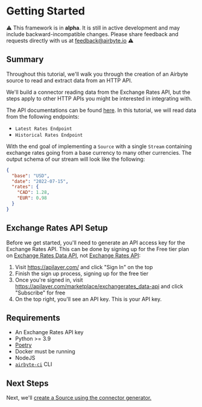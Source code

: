 # Getting Started

:warning: This framework is in **alpha**. It is still in active development and may include backward-incompatible changes. Please share feedback and requests directly with us at feedback@airbyte.io :warning:

## Summary

Throughout this tutorial, we'll walk you through the creation of an Airbyte source to read and extract data from an HTTP API.

We'll build a connector reading data from the Exchange Rates API, but the steps apply to other HTTP APIs you might be interested in integrating with.

The API documentations can be found [here](https://apilayer.com/marketplace/exchangerates_data-api).
In this tutorial, we will read data from the following endpoints:

- `Latest Rates Endpoint`
- `Historical Rates Endpoint`

With the end goal of implementing a `Source` with a single `Stream` containing exchange rates going from a base currency to many other currencies.
The output schema of our stream will look like the following:

```json
{
  "base": "USD",
  "date": "2022-07-15",
  "rates": {
    "CAD": 1.28,
    "EUR": 0.98
  }
}
```

## Exchange Rates API Setup

Before we get started, you'll need to generate an API access key for the Exchange Rates API.
This can be done by signing up for the Free tier plan on [Exchange Rates Data API](https://apilayer.com/marketplace/exchangerates_data-api), not [Exchange Rates API](https://exchangeratesapi.io/):

1. Visit https://apilayer.com/ and click "Sign In" on the top
2. Finish the sign up process, signing up for the free tier
3. Once you're signed in, visit https://apilayer.com/marketplace/exchangerates_data-api and click "Subscribe" for free
4. On the top right, you'll see an API key. This is your API key.

## Requirements

- An Exchange Rates API key
- Python >= 3.9
- [Poetry](https://python-poetry.org/)
- Docker must be running
- NodeJS
- [`airbyte-ci`](https://github.com/airbytehq/airbyte/blob/master/airbyte-ci/connectors/pipelines/README.md#L1) CLI

## Next Steps

Next, we'll [create a Source using the connector generator.](1-create-source.md)
